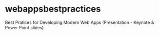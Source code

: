 webappsbestpractices
====================

Best Pratices for Developing Modern Web Apps (Presentation - Keynote &amp; Power Point slides)
